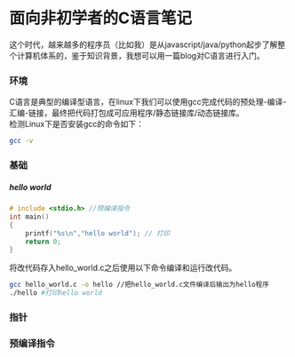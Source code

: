 # 面向非初学者的C语言笔记

这个时代，越来越多的程序员（比如我）是从javascript/java/python起步了解整个计算机体系的，鉴于知识背景，我想可以用一篇blog对C语言进行入门。

### 环境

C语言是典型的编译型语言，在linux下我们可以使用gcc完成代码的预处理-编译-汇编-链接，最终把代码打包成可应用程序/静态链接库/动态链接库。  
检测Linux下是否安装gcc的命令如下：

```bash
gcc -v
```

### 基础

##### hello world

```c
# include <stdio.h> //预编译指令
int main()
{
    printf("%s\n","hello world"); // 打印
    return 0;
}
```

将改代码存入hello\_world.c之后使用以下命令编译和运行改代码。

```bash
gcc hello_world.c -o hello //把hello_world.c文件编译后输出为hello程序
./hello #打印hello world
```

### 指针

### 预编译指令



